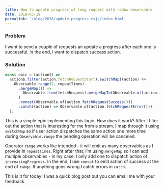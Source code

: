 ```yaml
---
title: How to update progress of long request with redux-observable
date: 2018-05-19
permalink: '/blog/2018/update-progress-rxjs/index.html'
---
```


### Problem

I want to send a couple of requests an update a progress after each one is successful. In the end, I want to dispatch success action.

### Solution

```jsx
const epic = (action$) =>
  action$.filter(action.fetchRequestStart).switchMap((action) =>
    Observable.range(1, repeatTimes)
      .mergeMap(() =>
        Observable.from(fetchRequest).mergeMapTo(Observable.of(action.increaseProgress()))
      )
      .concat(Observable.of(action.fetchRequestSuccess()))
      .catch((action) => Observable.of(action.fetchRequestError()))
  );
```

This is a simple epic implementing this logic. How does it work? After I filter out the action that is interesting for me from a stream, I map through it using `switchMap` so if user action dispatches the same action one more time during `Observable.range` the pending operation will be canceled.

Operator `range` works like intended - it will emit as many observables as I provide in `repeatTimes`. Right after that, I’m using `mergeMap` so I can add multiple observables - in my case, I only add one to dispatch action of `increasingProgress`. In the end, I use `concat` to emit action of success at the end of `range`. If anything goes wrong I catch errors in `catch`.

This is it for today! I was a quick blog post but you can email me with your feedback.
